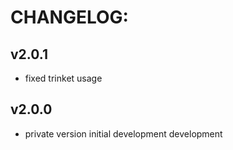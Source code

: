 # CHANGELOG:
## v2.0.1
- fixed trinket usage
## v2.0.0
- private version initial development development
